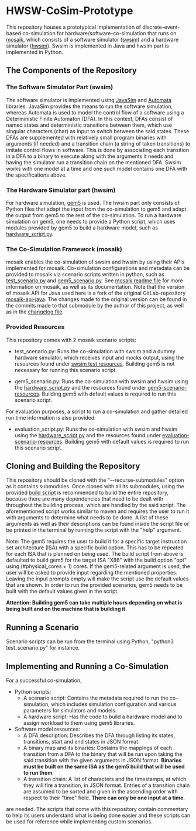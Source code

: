 # HWSW-CoSim-Prototype
This repository houses a prototypical implementation of discrete-event-based co-simulation for hardware/software-co-simulation that runs on [mosaik](git-modules/mosaik-api-java/README.rst), which consists of a software simulator ([swsim](swsim)) and a hardware simulator ([hwsim](hwsim)). Swsim is implemented in Java and hwsim part is implemented in Python.

## The Components of the Repository
### The Software Simulator Part (swsim)

The software simulator is implemented using [JavaSim](git-modules/JavaSim/README.md) and [Automata](git-modules/Automata/README.md) libraries. JavaSim provides the means to run the software simulation, whereas Automata is used to model the control flow of a software using a Deterministic Finite Automaton (DFA). In this context, DFAs consist of named states and deterministic transitions between them, which use singular characters (char) as input to switch between the said states. These DFAs are supplemented with relatively small program binaries with arguments (if needed) and a transition chain (a string of taken transitions) to imitate control flows in software. This is done by associating each transition in a DFA to a binary to execute along with the arguments it needs and having the simulator run a transition chain on the mentioned DFA. Swsim works with one model at a time and one such model contains one DFA with the specifications above.

### The Hardware Simulator part (hwsim)

For hardware simulation, [gem5](git-modules/gem5/README) is used. The hwsim part only consists of Python files that adapt the input from the co-simulation to gem5 and adapt the output from gem5 to the rest of the co-simulation. To run a hardware simulation on gem5, one needs to provide a Python script, which uses modules provided by gem5 to build a hardware model, such as [hardware_script.py](hwsim/hardware_script.py).

### The Co-Simulation Framework (mosaik)

mosaik enables the co-simulation of swsim and hwsim by using their APIs implemented for mosaik. Co-simulation configurations and metadata can be provided to mosaik via scenario scripts written in python, such as [test_scenario.py](test_scenario.py) and [gem5_scenario.py](gem5_scenario.py). See [mosaik readme file](git-modules/mosaik-api-java/README.rst) for more information on mosaik, as well as its documentation. Note that the version of mosaik API for Java used here is a fork of the original GitLab-repository [mosaik-api-java](https://gitlab.com/mosaik/api/mosaik-api-java). The changes made to the original version can be found in the commits made to that submodule by the author of this project, as well as in the [changelog file](git-modules/mosaik-api-java/CHANGES.txt).

### Provided Resources

This repository comes with 2 mosaik scenario scripts:

- test_scenario.py: Runs the co-simulation with swsim and a dummy hardware simulator, which receives input and mocks output, using the resources found under [swsim test resources](swsim/src/test/resources/). Building gem5 is not necessary for running this scenario script.

- gem5_scenario.py: Runs the co-simulation with swsim and hwsim using the [hardware_script.py](hwsim/hardware_script.py) and the resources found under [gem5-scenario-resources](scenario-resources/gem5-scenario-resources/). Building gem5 with default values is required to run this scenario script.

For evaluation purposes, a script to run a co-simulation and gather detailed run time information is also provided:

- evaluation_script.py: Runs the co-simulation with swsim and hwsim using the [hardware_script.py](hwsim/hardware_script.py) and the resources found under [evaluation-scenario-resources](scenario-resources/evaluation-scenario-resources/). Building gem5 with default values is required to run this scenario script.

## Cloning and Building the Repository

This repository should be cloned with the "--recurse-submodules" option as it contains submodules. Once cloned with all its submodules, using the provided [build script](build.sh) is recommended to build the entire repository, because there are many dependencies that need to be dealt with throughout the building process, which are handled by the said script. The aforementioned script works similar to maven and requires the user to run it with arguments to determine what needs to be done. A list of these arguments as well as their descriptions can be found inside the script file or be printed in the terminal by running the script with the "help" argument.

Note: The gem5 requires the user to build it for a specific target instruction set architecture (ISA) with a specific build option. This has to be repeated for each ISA that is planned on being used. The build script from above is defaulted to build gem5 for the target ISA "X86" with the build option "opt" using (#physical_cores + 1) cores. If the gem5-related argument is used, the user will be asked to provide input regarding the mentioned properties. Leaving the input prompts empty will make the script use the default values that are shown. In order to run the provided scenarios, gem5 needs to be built with the default values given in the script.

**Attention: Building gem5 can take multiple hours depending on what is being built and on the machine that is building it.**

## Running a Scenario

Scenario scripts can be run from the terminal using Python, "python3 test_scenario.py" for instance.

## Implementing and Running a Co-Simulation

For a successful co-simulation,

- Python scripts:
    - A scenario script: Contains the metadata required to run the co-simulation, which includes simulation configuration and various parameters for simulators and models.
    - A hardware script: Has the code to build a hardware model and to assign workload to them using gem5 libraries.
- Software model resources:
    - A DFA description: Describes the DFA through listing its states, transitions, start and end states in JSON format.
    - A binary map and its binaries: Contains the mappings of each transition from a DFA to the binary that will be run upon taking the said transition with the given arguments in JSON format. **Binaries must be built on the same ISA as the gem5 build that will be used to run them**.
    - A transition chain: A list of characters and the timestamps, at which they will fire a transition, in JSON format. Entries of a transition chain are assumed to be sorted and given in the ascending order with respect to their "time" field. **There can only be one input at a time**.

are needed. The scripts that come with this repository contain commentary to help its users understand what is being done easier and these scripts can be used for reference while implementing custom scenarios.